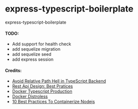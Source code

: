 # express-typescript-boilerplate
express-typescript-boilerplate




#### TODO:

- Add support for health check
- add sequelize migration
- add sequelize seed
- add express session


#### Credits: 

* [Avoid Relative Path Hell in TypeScript Backend](https://medium.com/geekculture/avoid-relative-path-hell-in-typescript-backend-41417b0086b7)
* [Rest Api Design: Best Pratices](https://www.freecodecamp.org/news/rest-api-design-best-practices-build-a-rest-api/)
* [Docker Typescript Production](https://simplernerd.com/docker-typescript-production/)
* [Docker Distroless](https://simplernerd.com/docker-distroless/)
* [10 Best Practices To Containerize Nodejs](https://snyk.io/blog/10-best-practices-to-containerize-nodejs-web-applications-with-docker/)
